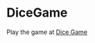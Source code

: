 # DiceGame

Play the game at <a href="http://designexplorers.net/DiceGame/index.html">Dice Game</a>
